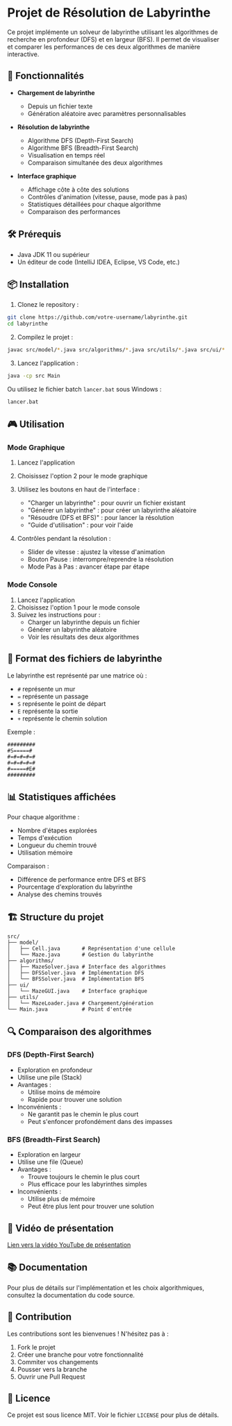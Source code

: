 # Projet de Résolution de Labyrinthe

Ce projet implémente un solveur de labyrinthe utilisant les algorithmes de recherche en profondeur (DFS) et en largeur (BFS). Il permet de visualiser et comparer les performances de ces deux algorithmes de manière interactive.

## 🎯 Fonctionnalités

- **Chargement de labyrinthe**
  - Depuis un fichier texte
  - Génération aléatoire avec paramètres personnalisables

- **Résolution de labyrinthe**
  - Algorithme DFS (Depth-First Search)
  - Algorithme BFS (Breadth-First Search)
  - Visualisation en temps réel
  - Comparaison simultanée des deux algorithmes

- **Interface graphique**
  - Affichage côte à côte des solutions
  - Contrôles d'animation (vitesse, pause, mode pas à pas)
  - Statistiques détaillées pour chaque algorithme
  - Comparaison des performances

## 🛠️ Prérequis

- Java JDK 11 ou supérieur
- Un éditeur de code (IntelliJ IDEA, Eclipse, VS Code, etc.)

## 📦 Installation

1. Clonez le repository :
```bash
git clone https://github.com/votre-username/labyrinthe.git
cd labyrinthe
```

2. Compilez le projet :
```bash
javac src/model/*.java src/algorithms/*.java src/utils/*.java src/ui/*.java src/Main.java
```

3. Lancez l'application :
```bash
java -cp src Main
```

Ou utilisez le fichier batch `lancer.bat` sous Windows :
```bash
lancer.bat
```

## 🎮 Utilisation

### Mode Graphique

1. Lancez l'application
2. Choisissez l'option 2 pour le mode graphique
3. Utilisez les boutons en haut de l'interface :
   - "Charger un labyrinthe" : pour ouvrir un fichier existant
   - "Générer un labyrinthe" : pour créer un labyrinthe aléatoire
   - "Résoudre (DFS et BFS)" : pour lancer la résolution
   - "Guide d'utilisation" : pour voir l'aide

4. Contrôles pendant la résolution :
   - Slider de vitesse : ajustez la vitesse d'animation
   - Bouton Pause : interrompre/reprendre la résolution
   - Mode Pas à Pas : avancer étape par étape

### Mode Console

1. Lancez l'application
2. Choisissez l'option 1 pour le mode console
3. Suivez les instructions pour :
   - Charger un labyrinthe depuis un fichier
   - Générer un labyrinthe aléatoire
   - Voir les résultats des deux algorithmes

## 📝 Format des fichiers de labyrinthe

Le labyrinthe est représenté par une matrice où :
- `#` représente un mur
- `=` représente un passage
- `S` représente le point de départ
- `E` représente la sortie
- `+` représente le chemin solution

Exemple :
```
#########
#S=====#
#=#=#=#=#
#=#=#=#=#
#=====#E#
#########
```

## 📊 Statistiques affichées

Pour chaque algorithme :
- Nombre d'étapes explorées
- Temps d'exécution
- Longueur du chemin trouvé
- Utilisation mémoire

Comparaison :
- Différence de performance entre DFS et BFS
- Pourcentage d'exploration du labyrinthe
- Analyse des chemins trouvés

## 🏗️ Structure du projet

```
src/
├── model/
│   ├── Cell.java       # Représentation d'une cellule
│   └── Maze.java       # Gestion du labyrinthe
├── algorithms/
│   ├── MazeSolver.java # Interface des algorithmes
│   ├── DFSSolver.java  # Implémentation DFS
│   └── BFSSolver.java  # Implémentation BFS
├── ui/
│   └── MazeGUI.java    # Interface graphique
├── utils/
│   └── MazeLoader.java # Chargement/génération
└── Main.java           # Point d'entrée
```

## 🔍 Comparaison des algorithmes

### DFS (Depth-First Search)
- Exploration en profondeur
- Utilise une pile (Stack)
- Avantages :
  - Utilise moins de mémoire
  - Rapide pour trouver une solution
- Inconvénients :
  - Ne garantit pas le chemin le plus court
  - Peut s'enfoncer profondément dans des impasses

### BFS (Breadth-First Search)
- Exploration en largeur
- Utilise une file (Queue)
- Avantages :
  - Trouve toujours le chemin le plus court
  - Plus efficace pour les labyrinthes simples
- Inconvénients :
  - Utilise plus de mémoire
  - Peut être plus lent pour trouver une solution

## 🎥 Vidéo de présentation

[Lien vers la vidéo YouTube de présentation](https://youtube.com/votre-video)

## 📚 Documentation

Pour plus de détails sur l'implémentation et les choix algorithmiques, consultez la documentation du code source.

## 🤝 Contribution

Les contributions sont les bienvenues ! N'hésitez pas à :
1. Fork le projet
2. Créer une branche pour votre fonctionnalité
3. Commiter vos changements
4. Pousser vers la branche
5. Ouvrir une Pull Request

## 📄 Licence

Ce projet est sous licence MIT. Voir le fichier `LICENSE` pour plus de détails. 
